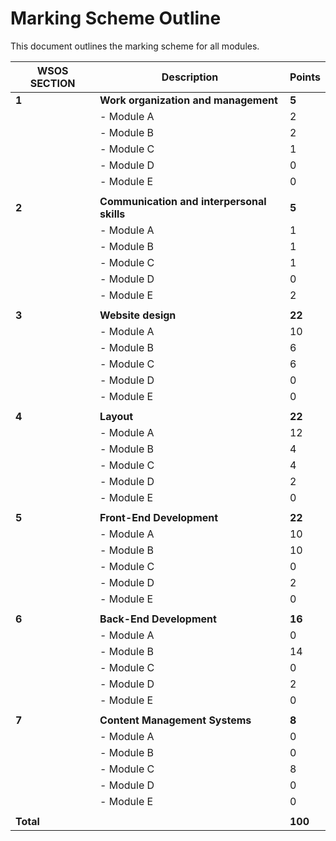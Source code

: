 # Marking Scheme Outline

This document outlines the marking scheme for all modules.

| WSOS SECTION     | Description                                | Points  |
|------------------|--------------------------------------------|---------|
| **1**            | **Work organization and management**       | **5**   |
|                  | - Module A                                 | 2       |
|                  | - Module B                                 | 2       |
|                  | - Module C                                 | 1       |
|                  | - Module D                                 | 0       |
|                  | - Module E                                 | 0       |
|                  |                                            |         |
| **2**            | **Communication and interpersonal skills** | **5**   |
|                  | - Module A                                 | 1       |
|                  | - Module B                                 | 1       |
|                  | - Module C                                 | 1       |
|                  | - Module D                                 | 0       |
|                  | - Module E                                 | 2       |
|                  |                                            |         |
| **3**            | **Website design**                         | **22**  |
|                  | - Module A                                 | 10      |
|                  | - Module B                                 | 6       |
|                  | - Module C                                 | 6       |
|                  | - Module D                                 | 0       |
|                  | - Module E                                 | 0       |
|                  |                                            |         |
| **4**            | **Layout**                                 | **22**  |
|                  | - Module A                                 | 12      |
|                  | - Module B                                 | 4       |
|                  | - Module C                                 | 4       |
|                  | - Module D                                 | 2       |
|                  | - Module E                                 | 0       |
|                  |                                            |         |
| **5**            | **Front-End Development**                  | **22**  |
|                  | - Module A                                 | 10      |
|                  | - Module B                                 | 10      |
|                  | - Module C                                 | 0       |
|                  | - Module D                                 | 2       |
|                  | - Module E                                 | 0       |
|                  |                                            |         |
| **6**            | **Back-End Development**                   | **16**  |
|                  | - Module A                                 | 0       |
|                  | - Module B                                 | 14      |
|                  | - Module C                                 | 0       |
|                  | - Module D                                 | 2       |
|                  | - Module E                                 | 0       |
|                  |                                            |         |
| **7**            | **Content Management Systems**             | **8**   |
|                  | - Module A                                 | 0       |
|                  | - Module B                                 | 0       |
|                  | - Module C                                 | 8       |
|                  | - Module D                                 | 0       |
|                  | - Module E                                 | 0       |
|                  |                                            |         |
| **Total**        |                                            | **100** |
